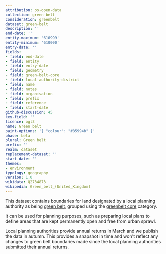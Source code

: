 ```yaml
---
attribution: os-open-data
collection: green-belt
consideration: greenbelt
dataset: green-belt
description: ''
end-date: ''
entity-maximum: '610999'
entity-minimum: '610000'
entry-date: ''
fields:
- field: end-date
- field: entity
- field: entry-date
- field: geometry
- field: green-belt-core
- field: local-authority-district
- field: name
- field: notes
- field: organisation
- field: prefix
- field: reference
- field: start-date
github-discussion: 45
key-field: ''
licence: ogl3
name: Green belt
paint-options: '{ "colour": "#85994b" }'
phase: beta
plural: Green belt
prefix: ''
realm: dataset
replacement-dataset: ''
start-date: ''
themes:
- environment
typology: geography
version: 1.0
wikidata: Q2734873
wikipedia: Green_belt_(United_Kingdom)
---
```


This dataset contains boundaries for land designated by a local planning authority as being [green belt](https://www.gov.uk/guidance/green-belt),
grouped using the [greenbelt core](/dataset/greenbelt-core) category.

It can be used for planning purposes, such as preparing local plans to define areas that are kept permanently open and free from urban sprawl.

Local planning authorities provide annual returns in March and we publish the data in autumn. This provides a snapshot in time and won't reflect any changes to green belt boundaries made since the local planning authorities submitted their annual returns.
